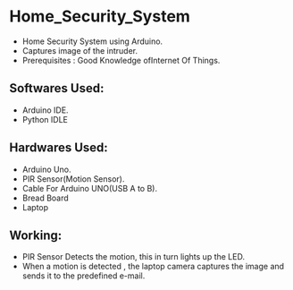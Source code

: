 # Home_Security_System
* Home Security System using Arduino.
* Captures image of the intruder.
* Prerequisites : Good Knowledge ofInternet Of Things.

## Softwares Used:
* Arduino IDE.
* Python IDLE

## Hardwares Used:
* Arduino Uno.
* PIR Sensor(Motion Sensor).
* Cable For Arduino UNO(USB A to B).
* Bread Board
* Laptop

## Working:
* PIR Sensor Detects the motion, this in turn lights up the LED.
* When a motion is detected , the laptop camera captures the image and sends it to the predefined e-mail. 
